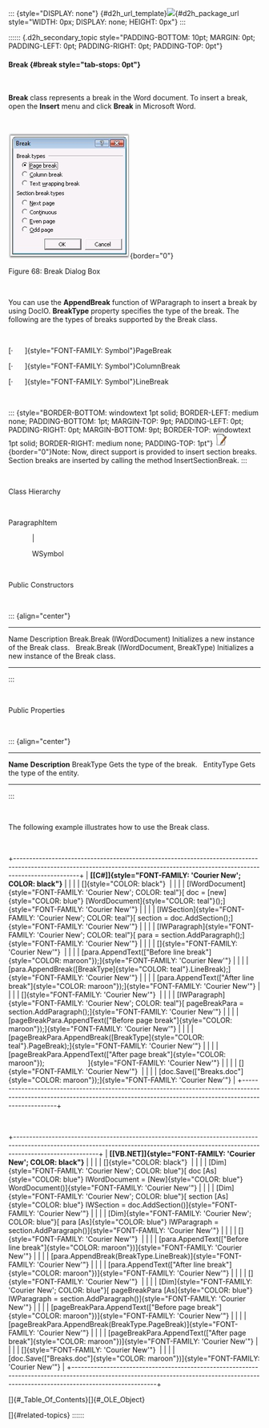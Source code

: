 ::: {style="DISPLAY: none"}
[](ms-xhelp:///?Id=d2h_url_template){#d2h_url_template}![](!package_url!){#d2h_package_url style="WIDTH: 0px; DISPLAY: none; HEIGHT: 0px"}
:::

:::::: {.d2h_secondary_topic style="PADDING-BOTTOM: 10pt; MARGIN: 0pt; PADDING-LEFT: 0pt; PADDING-RIGHT: 0pt; PADDING-TOP: 0pt"}
#### Break {#break style="tab-stops: 0pt"}

 

**Break** class represents a break in the Word document. To insert a break, open the **Insert** menu and click **Break** in Microsoft Word.

 

![](ImagesExt/image24_65.jpg){border="0"}

Figure 68: Break Dialog Box

 

You can use the **AppendBreak** function of WParagraph to insert a break by using DocIO. **BreakType** property specifies the type of the break. The following are the types of breaks supported by the Break class.

 

[·      ]{style="FONT-FAMILY: Symbol"}PageBreak

[·      ]{style="FONT-FAMILY: Symbol"}ColumnBreak

[·      ]{style="FONT-FAMILY: Symbol"}LineBreak

 

::: {style="BORDER-BOTTOM: windowtext 1pt solid; BORDER-LEFT: medium none; PADDING-BOTTOM: 1pt; MARGIN-TOP: 9pt; PADDING-LEFT: 0pt; PADDING-RIGHT: 0pt; MARGIN-BOTTOM: 9pt; BORDER-TOP: windowtext 1pt solid; BORDER-RIGHT: medium none; PADDING-TOP: 1pt"}
![](ImagesExt/image24_1.jpg){border="0"}Note: Now, direct support is provided to insert section breaks. Section breaks are inserted by calling the method InsertSectionBreak.
:::

 

Class Hierarchy

 

ParagraphItem

            \|

            WSymbol

 

Public Constructors

 

::: {align="center"}
  ---------------------------------------- --------------------------------------------------
  Name                                     Description
  Break.Break (IWordDocument)              Initializes a new instance of the Break class.  
  Break.Break (IWordDocument, BreakType)   Initializes a new instance of the Break class.  
  ---------------------------------------- --------------------------------------------------
:::

 

Public Properties

 

::: {align="center"}
  ------------ -------------------------------
  **Name**     **Description**
  BreakType    Gets the type of the break.  
  EntityType   Gets the type of the entity.
  ------------ -------------------------------
:::

 

The following example illustrates how to use the Break class.

 

+--------------------------------------------------------------------------------------------------------------------------------------------------------------------------------+
| **[\[C#\]]{style="FONT-FAMILY: 'Courier New'; COLOR: black"}**                                                                                                                 |
|                                                                                                                                                                                |
| []{style="COLOR: black"}                                                                                                                                                       |
|                                                                                                                                                                                |
| [IWordDocument]{style="FONT-FAMILY: 'Courier New'; COLOR: teal"}[ doc = [new]{style="COLOR: blue"} [WordDocument]{style="COLOR: teal"}();]{style="FONT-FAMILY: 'Courier New'"} |
|                                                                                                                                                                                |
| [IWSection]{style="FONT-FAMILY: 'Courier New'; COLOR: teal"}[ section = doc.AddSection();]{style="FONT-FAMILY: 'Courier New'"}                                                 |
|                                                                                                                                                                                |
| [IWParagraph]{style="FONT-FAMILY: 'Courier New'; COLOR: teal"}[ para = section.AddParagraph();]{style="FONT-FAMILY: 'Courier New'"}                                            |
|                                                                                                                                                                                |
| []{style="FONT-FAMILY: 'Courier New'"}                                                                                                                                         |
|                                                                                                                                                                                |
| [para.AppendText([\"Before line break\"]{style="COLOR: maroon"});]{style="FONT-FAMILY: 'Courier New'"}                                                                         |
|                                                                                                                                                                                |
| [para.AppendBreak([BreakType]{style="COLOR: teal"}.LineBreak);]{style="FONT-FAMILY: 'Courier New'"}                                                                            |
|                                                                                                                                                                                |
| [para.AppendText([\"After line break\"]{style="COLOR: maroon"});]{style="FONT-FAMILY: 'Courier New'"}                                                                          |
|                                                                                                                                                                                |
| []{style="FONT-FAMILY: 'Courier New'"}                                                                                                                                         |
|                                                                                                                                                                                |
| [IWParagraph]{style="FONT-FAMILY: 'Courier New'; COLOR: teal"}[ pageBreakPara = section.AddParagraph();]{style="FONT-FAMILY: 'Courier New'"}                                   |
|                                                                                                                                                                                |
| [pageBreakPara.AppendText([\"Before page break\"]{style="COLOR: maroon"});]{style="FONT-FAMILY: 'Courier New'"}                                                                |
|                                                                                                                                                                                |
| [pageBreakPara.AppendBreak([BreakType]{style="COLOR: teal"}.PageBreak);]{style="FONT-FAMILY: 'Courier New'"}                                                                   |
|                                                                                                                                                                                |
| [pageBreakPara.AppendText([\"After page break\"]{style="COLOR: maroon"});                      ]{style="FONT-FAMILY: 'Courier New'"}                                           |
|                                                                                                                                                                                |
| []{style="FONT-FAMILY: 'Courier New'"}                                                                                                                                         |
|                                                                                                                                                                                |
| [doc.Save([\"Breaks.doc\"]{style="COLOR: maroon"});]{style="FONT-FAMILY: 'Courier New'"}                                                                                       |
+--------------------------------------------------------------------------------------------------------------------------------------------------------------------------------+

 

+--------------------------------------------------------------------------------------------------------------------------------------------------------------------------------------+
| **[\[VB.NET\]]{style="FONT-FAMILY: 'Courier New'; COLOR: black"}**                                                                                                                   |
|                                                                                                                                                                                      |
| []{style="COLOR: black"}                                                                                                                                                             |
|                                                                                                                                                                                      |
| [Dim]{style="FONT-FAMILY: 'Courier New'; COLOR: blue"}[ doc [As]{style="COLOR: blue"} IWordDocument = [New]{style="COLOR: blue"} WordDocument()]{style="FONT-FAMILY: 'Courier New'"} |
|                                                                                                                                                                                      |
| [Dim]{style="FONT-FAMILY: 'Courier New'; COLOR: blue"}[ section [As]{style="COLOR: blue"} IWSection = doc.AddSection()]{style="FONT-FAMILY: 'Courier New'"}                          |
|                                                                                                                                                                                      |
| [Dim]{style="FONT-FAMILY: 'Courier New'; COLOR: blue"}[ para [As]{style="COLOR: blue"} IWParagraph = section.AddParagraph()]{style="FONT-FAMILY: 'Courier New'"}                     |
|                                                                                                                                                                                      |
| []{style="FONT-FAMILY: 'Courier New'"}                                                                                                                                               |
|                                                                                                                                                                                      |
| [para.AppendText([\"Before line break\"]{style="COLOR: maroon"})]{style="FONT-FAMILY: 'Courier New'"}                                                                                |
|                                                                                                                                                                                      |
| [para.AppendBreak(BreakType.LineBreak)]{style="FONT-FAMILY: 'Courier New'"}                                                                                                          |
|                                                                                                                                                                                      |
| [para.AppendText([\"After line break\"]{style="COLOR: maroon"})]{style="FONT-FAMILY: 'Courier New'"}                                                                                 |
|                                                                                                                                                                                      |
| []{style="FONT-FAMILY: 'Courier New'"}                                                                                                                                               |
|                                                                                                                                                                                      |
| [Dim]{style="FONT-FAMILY: 'Courier New'; COLOR: blue"}[ pageBreakPara [As]{style="COLOR: blue"} IWParagraph = section.AddParagraph()]{style="FONT-FAMILY: 'Courier New'"}            |
|                                                                                                                                                                                      |
| [pageBreakPara.AppendText([\"Before page break\"]{style="COLOR: maroon"})]{style="FONT-FAMILY: 'Courier New'"}                                                                       |
|                                                                                                                                                                                      |
| [pageBreakPara.AppendBreak(BreakType.PageBreak)]{style="FONT-FAMILY: 'Courier New'"}                                                                                                 |
|                                                                                                                                                                                      |
| [pageBreakPara.AppendText([\"After page break\"]{style="COLOR: maroon"})]{style="FONT-FAMILY: 'Courier New'"}                                                                        |
|                                                                                                                                                                                      |
| []{style="FONT-FAMILY: 'Courier New'"}                                                                                                                                               |
|                                                                                                                                                                                      |
| [doc.Save([\"Breaks.doc\"]{style="COLOR: maroon"})]{style="FONT-FAMILY: 'Courier New'"}                                                                                              |
+--------------------------------------------------------------------------------------------------------------------------------------------------------------------------------------+

[]{#_Table_Of_Contents}[]{#_OLE_Object} 

[]{#related-topics}
::::::
